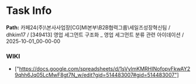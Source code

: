 # Task Info

**Path:** 카페24(주)\본사사업장\[CG]MI본부\B2B협력그룹\세일즈성장혁신팀 / dhkim17 / [349413] 영업 세그먼트 구조화 _ 영업 세그먼트 분류 관련 아이데이션 / 2025-10-01_00-00-00

### WIKI
- ["https://docs.google.com/spreadsheets/d/1sVylmKMRHINofopvFkwAY29qhh6Jq05LcMwF8gt7N_w/edit?gid=514483007#gid=514483007"]

